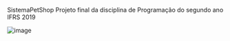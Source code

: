 SistemaPetShop Projeto final da disciplina de Programação do segundo ano IFRS 2019 

![image](https://github.com/user-attachments/assets/3f88a59c-721c-481b-97d3-f21a011b1208) 
